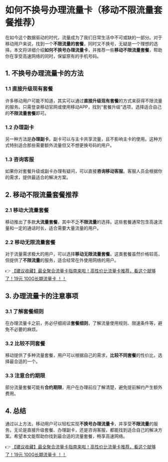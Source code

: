 # 如何不换号办理流量卡（移动不限流量套餐推荐）

在如今这个数据驱动的时代，流量成为了我们日常生活中不可或缺的一部分。对于移动用户来说，找到一个**不限流量的套餐**，同时又不换号，无疑是一个理想的选择。本文将详细介绍**如何不换号办理流量卡**，并推荐一些**移动不限流量套餐**，帮助你在享受高速网络的同时，保留原有的手机号码。

## 1. 不换号办理流量卡的方法

### 1.1 直接升级现有套餐
许多移动用户可能不知道，其实可以通过**直接升级现有套餐**的方式来获得不限流量的服务。只需登录移动官网或使用移动APP，找到“套餐升级”选项，选择适合自己的**不限流量套餐**即可。

### 1.2 办理副卡
另一种方法是**办理副卡**。副卡可以与主卡共享流量，且不影响主卡的使用。这种方式特别适合那些需要额外流量但又不想更换号码的用户。

### 1.3 咨询客服
如果你对套餐升级或副卡办理有疑问，可以直接**咨询移动客服**。客服人员会根据你的需求，提供最适合的解决方案。

## 2. 移动不限流量套餐推荐

### 2.1 移动大流量套餐
移动推出了多款**大流量套餐**，其中不乏**不限流量**的选择。这些套餐通常包含高速流量和一定的通话时长，适合需要大量流量的用户。

### 2.2 移动无限流量套餐
对于流量需求极大的用户，可以选择**移动无限流量套餐**。这类套餐虽然价格较高，但提供了**不限流量**的服务，适合经常在外使用网络的用户。

👉 [【建议收藏】最全聚合流量卡指南来啦！高性价比流量卡推荐，看这个就够了！19元 100G长期流量卡 ！！](https://bit.ly/Liuliangka)

## 3. 办理流量卡的注意事项

### 3.1 了解套餐细则
在办理流量卡之前，务必仔细阅读**套餐细则**，了解流量使用规则、限速条件等，避免不必要的麻烦。

### 3.2 比较不同套餐
移动提供了多种流量套餐，用户可以根据自己的需求，**比较不同套餐**的性价比，选择最合适的一个。

### 3.3 注意合约期限
部分流量套餐可能有**合约期限**，用户在办理前应了解清楚，避免提前解约产生额外费用。

## 4. 总结

通过以上方法，移动用户可以轻松实现**不换号办理流量卡**，并享受**不限流量**的服务。无论是直接升级套餐、办理副卡，还是咨询客服，都能找到适合自己的解决方案。希望本文能帮助你找到最合适的流量套餐，畅享高速网络。

👉 [【建议收藏】最全聚合流量卡指南来啦！高性价比流量卡推荐，看这个就够了！19元 100G长期流量卡 ！！](https://bit.ly/Liuliangka)